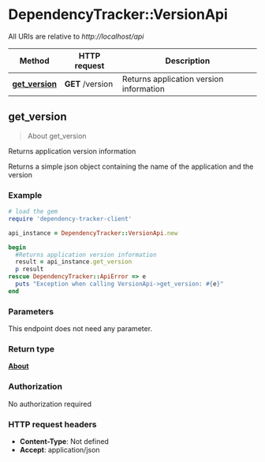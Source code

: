 # DependencyTracker::VersionApi

All URIs are relative to *http://localhost/api*

Method | HTTP request | Description
------------- | ------------- | -------------
[**get_version**](VersionApi.md#get_version) | **GET** /version | Returns application version information



## get_version

> About get_version

Returns application version information

Returns a simple json object containing the name of the application and the version

### Example

```ruby
# load the gem
require 'dependency-tracker-client'

api_instance = DependencyTracker::VersionApi.new

begin
  #Returns application version information
  result = api_instance.get_version
  p result
rescue DependencyTracker::ApiError => e
  puts "Exception when calling VersionApi->get_version: #{e}"
end
```

### Parameters

This endpoint does not need any parameter.

### Return type

[**About**](About.md)

### Authorization

No authorization required

### HTTP request headers

- **Content-Type**: Not defined
- **Accept**: application/json

